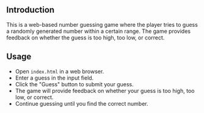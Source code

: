 ## Introduction

This is a web-based number guessing game where the player tries to guess a randomly generated number within a certain range. The game provides feedback on whether the guess is too high, too low, or correct.

## Usage

- Open `index.html` in a web browser.
- Enter a guess in the input field.
- Click the "Guess" button to submit your guess.
- The game will provide feedback on whether your guess is too high, too low, or correct.
- Continue guessing until you find the correct number.
